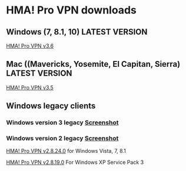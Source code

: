 # HMA! Pro VPN downloads

## Windows (7, 8.1, 10) LATEST VERSION
[HMA! Pro VPN v3.6](https://github.com/milansky/HMA-VPN/raw/master/hma_pro_vpn_setup_v3.6.exe)

## Mac ((Mavericks, Yosemite, El Capitan, Sierra) LATEST VERSION
[HMA! Pro VPN v3.5](https://github.com/milansky/HMA-VPN/raw/master/HMA-Pro-VPN_v3.5.dmg)

## Windows legacy clients

### Windows version 3 legacy [Screenshot]()

### Windows version 2 legacy [Screenshot]()
[HMA! Pro VPN v2.8.24.0](https://github.com/milansky/HMA-VPN/raw/master/HMA-Pro-VPN-2.8.24.0-installer.exe) for Windows Vista, 7, 8.1

[HMA! Pro VPN v2.8.19.0](https://github.com/milansky/HMA-VPN/raw/master/HMA-Pro-VPN-2.8.19.0-install.exe) For Windows XP Service Pack 3
